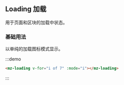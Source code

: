 ## Loading 加载

用于页面和区块的加载中状态。

### 基础用法

以单纯的加载图标模式显示。

:::demo
```html
<mz-loading v-for="i of 7" :mode="i"></mz-loading>
```
:::